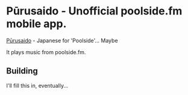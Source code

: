 Pūrusaido - Unofficial poolside.fm mobile app.
=====================

[Pūrusaido](https://translate.google.com/#auto/ja/poolside) - Japanese for 'Poolside'... Maybe

It plays music from poolside.fm.

## Building
I'll fill this in, eventually...
